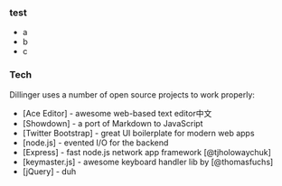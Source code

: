### test
  - a
  - b 
  - c


### Tech
Dillinger uses a number of open source projects to work properly:

* [Ace Editor] - awesome web-based text editor中文
* [Showdown] - a port of Markdown to JavaScript
* [Twitter Bootstrap] - great UI boilerplate for modern web apps
* [node.js] - evented I/O for the backend
* [Express] - fast node.js network app framework [@tjholowaychuk]
* [keymaster.js] - awesome keyboard handler lib by [@thomasfuchs]
* [jQuery] - duh 